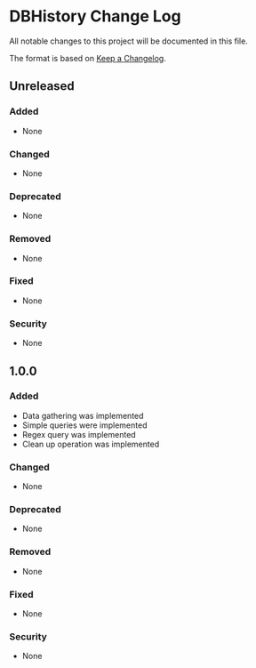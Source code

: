 # DBHistory Change Log

All notable changes to this project will be documented in this file.

The format is based on [Keep a Changelog](http://keepachangelog.com/).

## Unreleased

### Added

- None

### Changed

- None

### Deprecated

- None

### Removed

- None

### Fixed

- None

### Security

- None

## 1.0.0

### Added

- Data gathering was implemented
- Simple queries were implemented
- Regex query was implemented
- Clean up operation was implemented

### Changed

- None

### Deprecated

- None

### Removed

- None

### Fixed

- None

### Security

- None
